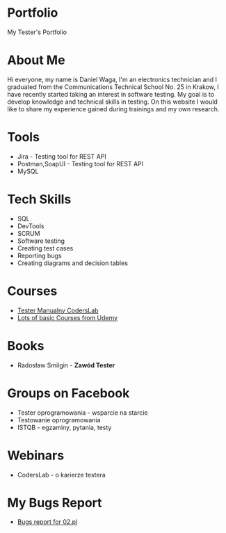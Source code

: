 # Portfolio
My Tester's Portfolio 
# About Me
Hi everyone, my name is Daniel Waga, I'm an electronics technician and I graduated from the Communications Technical School No. 25 in Krakow, I have recently started taking an interest in software testing. My goal is to develop knowledge and technical skills in testing. On this website I would like to share my experience gained during trainings and my own research.
# Tools
* Jira - Testing tool for REST API
* Postman,SoapUI - Testing tool for REST API
* MySQL
# Tech Skills
* SQL
* DevTools
* SCRUM
* Software testing
* Creating test cases
* Reporting bugs
* Creating diagrams and decision tables
# Courses
* [Tester Manualny CodersLab](https://coderslab.pl/pl/kurs/tester-manualny/o-kursie)
* [Lots of basic Courses from Udemy](https://www.udemy.com/)
# Books
* Radosław Smilgin - **Zawód Tester**
# Groups on Facebook
* Tester oprogramowania - wsparcie na starcie
* Testowanie oprogramowania
* ISTQB - egzaminy, pytania, testy
# Webinars
* CodersLab - o karierze testera
# My Bugs Report
* [Bugs report for 02.pl](https://drive.google.com/file/d/1oHnfKvM8n7CPQWNoWM0XZugVNBxpTdAN/view?ths=true)

